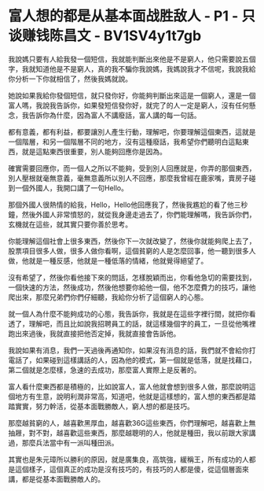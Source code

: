 # 富人想的都是从基本面战胜敌人 - P1 - 只谈赚钱陈昌文 - BV1SV4y1t7gb

我說媽只要有人給我發一個短信，我就能判斷出來他是不是窮人，他只需要說五個字，我就知道他是不是窮人，真的我不騙你我說媽，我媽說我才不信呢，我說我給你分析一下你就相信了，然後我媽就說。

她說如果我給你發個短信，就只發你好，你能夠判斷出來這是一個窮人，還是一個富人嗎，我說我告訴你，如果發短信發你好，就完了的人一定是窮人，沒有任何懸念，我告訴你為什麼，因為富人不講廢話，富人講的每一句話。

都有意義，都有利益，都要讓別人產生行動，理解吧，你要理解這個東西，這就是一個階層，和另一個階層不同的地方，沒有這種廢話，我希望你們聽明白這點東西，就是這點東西很重要，別人能夠回應你是因為。

確實需要回應你，而一個人之所以不能夠，受到別人回應就是，你弄的那個東西，別人壓根就毫無意義，毫無意義所以別人不回應，那麼我曾經在鹿家嘴，賣房子碰到一個外國人，我開口講了一句Hello。

那個外國人很熱情的給我，Hello，Hello他回應我了，然後我尷尬的看了他三秒鐘，然後外國人非常憤怒的，就從我身邊走過去了，你們能理解嗎，我告訴你們，玄機就在這些，就其實只要你善於思考。

你能理解這個社會上很多東西，然後你下一次就改變了，然後你就能夠爬上去了，股票項目很多人做，很多人做你看啊，這個貧窮的人是怎麼回事，他一聽到很多人做，他就是一種反感，他就是一種低落的情緒，他就覺得絕望了。

沒有希望了，然後你看他接下來的問話，怎樣脫穎而出，你看他急切的需要找到，一個快速的方法，然後成功，然後他想要你給他一個，他不怎麼費力的技巧，讓他爬出來，那麼兄弟們你們仔細聽，我給你分析了這個窮人的心態。

就一個人為什麼不能夠成功的心態，我告訴你，我就是在這些字裡行間，就把你看透了，理解吧，而且比如說我招聘員工的話，就這樣幾個字的員工，一旦從他嘴裡跑出來過後，我就直接把他否定掉，我就直接會告訴他。

我說如果有消息，我們一天過後再通知你，如果沒有消息的話，我們就不會給你打電話了，如果碰到這樣講話的人，因為他的模式，第一個就是低落，就是找藉口，第二個就是怎麼樣，急速的去成功，那麼富人實際上是反著的。

富人看什麼東西都是積極的，比如說富人，富人他就會想到很多人做，那麼說明這個地方有生意，說明利潤非常高，知道吧，他就是這樣想的，富人想的東西都是踏踏實實，努力幹活，從基本面戰勝敵人，窮人想的都是技巧。

那麼越貧窮的人，越喜歡黑厚血，越喜歡36G這些東西，你們理解吧，越喜歡上無抽屜，對不對，越喜歡這些東西，那麼越聰明的人，他就是種田，我以前跟大家講過，那麼兵法當中有一派叫種田派。

其實也是朱元璋所以勝利的原因，就是廣集良，高筑強，緩稱王，所有成功的人都是這個樣子，這個真正的成功是沒有技巧的，有技巧的人都是傻，從這個層面來講，都是從基本面戰勝敵人的。

